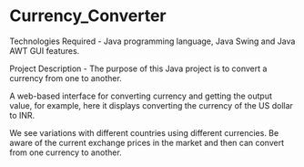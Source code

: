 # Currency_Converter
Technologies Required - Java programming language, Java Swing and Java AWT GUI features.

Project Description - The purpose of this Java project is to convert a currency from one to another.

A web-based interface for converting currency and getting the output value, for example, here it displays converting the currency of the US dollar to INR.

We see variations with different countries using different currencies. Be aware of the current exchange prices in the market and then can convert from one currency to another.
